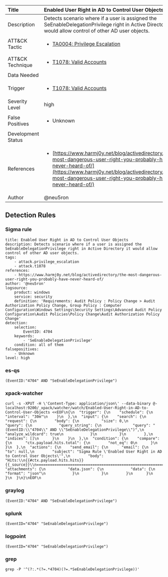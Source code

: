 | Title                | Enabled User Right in AD to Control User Objects                                                                                                                                                 |
|:---------------------|:------------------------------------------------------------------------------------------------------------------------------------------------------------|
| Description          | Detects scenario where if a user is assigned the SeEnableDelegationPrivilege right in Active Directory it would allow control of other AD user objects.                                                                                                                                           |
| ATT&amp;CK Tactic    | <ul><li>[TA0004: Privilege Escalation](https://attack.mitre.org/tactics/TA0004)</li></ul>  |
| ATT&amp;CK Technique | <ul><li>[T1078: Valid Accounts](https://attack.mitre.org/techniques/T1078)</li></ul>                             |
| Data Needed          | <ul></ul>                                                         |
| Trigger              | <ul><li>[T1078: Valid Accounts](../Triggers/T1078.md)</li></ul>  |
| Severity Level       | high                                                                                                                                                 |
| False Positives      | <ul><li>Unknown</li></ul>                                                                  |
| Development Status   |                                                                                                                                                 |
| References           | <ul><li>[https://www.harmj0y.net/blog/activedirectory/the-most-dangerous-user-right-you-probably-have-never-heard-of/](https://www.harmj0y.net/blog/activedirectory/the-most-dangerous-user-right-you-probably-have-never-heard-of/)</li></ul>                                                          |
| Author               | @neu5ron                                                                                                                                                |


## Detection Rules

### Sigma rule

```
title: Enabled User Right in AD to Control User Objects
description: Detects scenario where if a user is assigned the SeEnableDelegationPrivilege right in Active Directory it would allow control of other AD user objects.
tags:
    - attack.privilege_escalation
    - attack.t1078
references:
    - https://www.harmj0y.net/blog/activedirectory/the-most-dangerous-user-right-you-probably-have-never-heard-of/
author: '@neu5ron'
logsource:
    product: windows
    service: security
    definition: 'Requirements: Audit Policy : Policy Change > Audit Authorization Policy Change, Group Policy : Computer Configuration\Windows Settings\Security Settings\Advanced Audit Policy Configuration\Audit Policies\Policy Change\Audit Authorization Policy Change'
detection:
    selection:
        EventID: 4704
    keywords:
        - 'SeEnableDelegationPrivilege'
    condition: all of them
falsepositives: 
    - Unknown
level: high

```





### es-qs
    
```
(EventID:"4704" AND "SeEnableDelegationPrivilege")
```


### xpack-watcher
    
```
curl -s -XPUT -H \'Content-Type: application/json\' --data-binary @- localhost:9200/_xpack/watcher/watch/Enabled-User-Right-in-AD-to-Control-User-Objects <<EOF\n{\n  "trigger": {\n    "schedule": {\n      "interval": "30m"\n    }\n  },\n  "input": {\n    "search": {\n      "request": {\n        "body": {\n          "size": 0,\n          "query": {\n            "query_string": {\n              "query": "(EventID:\\"4704\\" AND \\"SeEnableDelegationPrivilege\\")",\n              "analyze_wildcard": true\n            }\n          }\n        },\n        "indices": []\n      }\n    }\n  },\n  "condition": {\n    "compare": {\n      "ctx.payload.hits.total": {\n        "not_eq": 0\n      }\n    }\n  },\n  "actions": {\n    "send_email": {\n      "email": {\n        "to": null,\n        "subject": "Sigma Rule \'Enabled User Right in AD to Control User Objects\'",\n        "body": "Hits:\\n{{#ctx.payload.hits.hits}}{{_source}}\\n================================================================================\\n{{/ctx.payload.hits.hits}}",\n        "attachments": {\n          "data.json": {\n            "data": {\n              "format": "json"\n            }\n          }\n        }\n      }\n    }\n  }\n}\nEOF\n
```


### graylog
    
```
(EventID:"4704" AND "SeEnableDelegationPrivilege")
```


### splunk
    
```
(EventID="4704" "SeEnableDelegationPrivilege")
```


### logpoint
    
```
(EventID="4704" "SeEnableDelegationPrivilege")
```


### grep
    
```
grep -P '^(?:.*(?=.*4704)(?=.*SeEnableDelegationPrivilege))'
```



